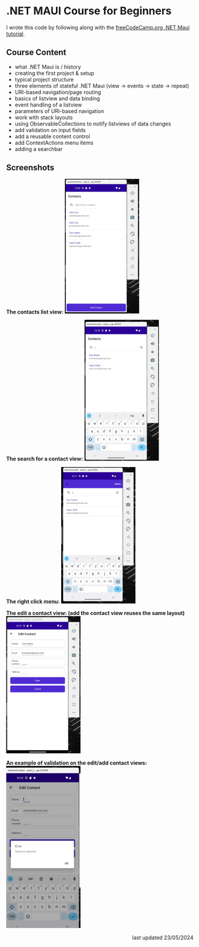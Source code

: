 ﻿# .NET MAUI Course for Beginners

I wrote this code by following along with the [freeCodeCamp.org .NET Maui tutorial](https://www.youtube.com/watch?v=n3tA3Ku65_8).

## Course Content
- what .NET Maui is / history
- creating the first project & setup
- typical project structure
- three elements of stateful .NET Maui (view -> events -> state -> repeat)
- URI-based navigation/page routing
- basics of listview and data binding
- event handling of a listview
- parameters of URI-based navigation
- work with stack layouts
- using ObservableCollections to notify listviews of data changes
- add validation on input fields
- add a reusable content control
- add ContextActions menu items
- adding a searchbar

## Screenshots

<b>The contacts list view:</b>
<img src="Resources/Images/ContactsHomePage.png" width="200" alt="Contacts list view"/>

<b>The search for a contact view:</b>
<img src="Resources/Images/ContactsSearch.png" width="200" alt="Search for contact view"/>

<b>The right click menu:</b>
<img src="Resources/Images/ContactContextMenu.png" width="200" alt="Contacts context menu/right click view"/>

<b>The edit a contact view: (add the contact view reuses the same layout)</b>
<img src="Resources/Images/ContactEdit.png" width="200" alt="Edit contact view"/>

<b>An example of validation on the edit/add contact views:</b>
<img src="Resources/Images/Validation.png" width="200" alt="Validation for edit/add contact view"/>

<p style="text-align: right;">last updated 23/05/2024</p>